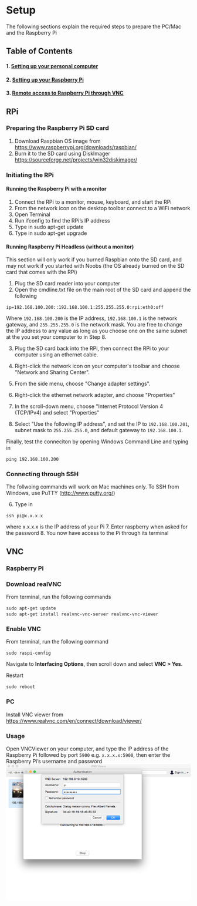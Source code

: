 # Setup
The following sections explain the required steps to prepare the PC/Mac and the Raspberry Pi

## Table of Contents  
#### 1. [Setting up your personal computer](#pcmac)    
#### 2. [Setting up your Raspberry Pi](#rpi) 
#### 3. [Remote access to Raspberry Pi through VNC](#vnc) 

<a name="rpi"/>

## RPi
### Preparing the Raspberry Pi SD card
1.	Download Raspbian OS image from https://www.raspberrypi.org/downloads/raspbian/
2.  Burn it to the SD card using DiskImager https://sourceforge.net/projects/win32diskimager/

### Initiating the RPi
#### Running the Raspberry Pi with a monitor
1.	Connect the RPi to a monitor, mouse, keyboard, and start the RPi
4.	From the network icon on the desktop toolbar connect to a WiFi network
5.	Open Terminal
6.	Run ifconfig to find the RPi’s IP address
7.	Type in sudo apt-get update
8.	Type in sudo apt-get upgrade

#### Running Raspberry Pi Headless (without a monitor)
This section will only work if you burned Raspbian onto the SD card, and may not work if you started with Noobs (the OS already burned on the SD card that comes with the RPi)
1.	Plug the SD card reader into your computer
2.	Open the cmdline.txt file on the main root of the SD card and append the following
```
ip=192.168.100.200::192.168.100.1:255.255.255.0:rpi:eth0:off
```
Where `192.168.100.200` is the IP address, `192.168.100.1` is the network gateway, and `255.255.255.0` is the network mask. You are free to change the IP address to any value as long as you choose one on the same subnet at the you set your computer to in Step 8.

3.	Plug the SD card back into the RPi, then connect the RPi to your computer using an ethernet cable.

4.	Right-click the network icon on your computer's toolbar and choose "Network and Sharing Center".
5.  From the side menu, choose "Change adapter settings".
6.  Right-click the ethernet network adapter, and choose "Properties"
7.  In the scroll-down menu, choose "Internet Protocol Version 4 (TCP/IPv4) and select "Properties"
8.  Select "Use the following IP address", and set the IP to `192.168.100.201`, subnet mask to `255.255.255.0`, and default gateway to `192.168.100.1`.

Finally, test the conneciton by opening Windows Command Line and typing in
```
ping 192.168.100.200
```

### Connecting through SSH
The follwoing commands will work on Mac machines only. To SSH from Windows, use PuTTY (http://www.putty.org/)

6.	Type in
```
ssh pi@x.x.x.x
```
where x.x.x.x is the IP address of your Pi
7.	Enter raspberry when asked for the password
8.	You now have access to the Pi through its terminal

<a name="vnc"/>

## VNC
### Raspberry Pi
### Download realVNC
From terminal, run the following commands
```
sudo apt-get update
sudo apt-get install realvnc-vnc-server realvnc-vnc-viewer
```
### Enable VNC
From terminal, run the following command
```
sudo raspi-config
```

Navigate to **Interfacing Options**, then scroll down and select **VNC > Yes**.

Restart
```
sudo reboot
```

### PC
Install VNC viewer from https://www.realvnc.com/en/connect/download/viewer/

### Usage
Open VNCViewer on your computer, and type the IP address of the Raspberry Pi followed by port `5900` e.g. `x.x.x.x:5900`, then enter the Raspberry Pi’s username and password
![Screenshot](/images/vnc2.png?raw=true "Login")

